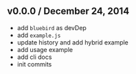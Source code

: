 ## v0.0.0 / December 24, 2014
- add `bluebird` as devDep
- add `example.js`
- update history and add hybrid example
- add usage example
- add cli docs
- init commits
